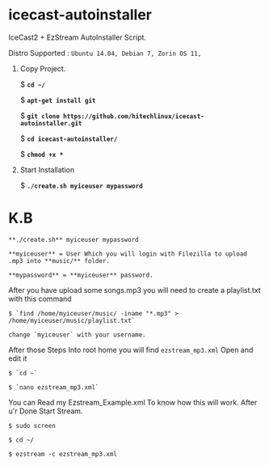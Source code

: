 # icecast-autoinstaller
IceCast2 + EzStream AutoInstaller Script.

Distro Supported : `Ubuntu 14.04, Debian 7, Zorin OS 11,`

1. Copy Project.
    
    $ **`cd ~/`**
  
    $ **`apt-get install git`**
    
    $ **`git clone https://github.com/hitechlinux/icecast-autoinstaller.git`**
    
    $ **`cd icecast-autoinstaller/`**
    
    $ **`chmod +x *`**

2. Start Installation

    $ **`./create.sh myiceuser mypassword`**

# K.B

    **./create.sh** myiceuser mypassword
  
    **myiceuser** = User Which you will login with Filezilla to upload .mp3 into **music/** folder.
  
    **mypassword** = **myiceuser** password.

After you have upload some songs.mp3 you will need to create a playlist.txt with this command
  
    $ `find /home/myiceuser/music/ -iname "*.mp3" > /home/myiceuser/music/playlist.txt`
  
    change `myiceuser` with your username.
  
After those Steps Into root home you will find `ezstream_mp3.xml` Open and edit it

    $ `cd ~`

    $ `nano ezstream_mp3.xml`

You can Read my Ezstream_Example.xml To know how this will work. After u'r Done Start Stream.

    $ sudo screen
 
    $ cd ~/
 
    $ ezstream -c ezstream_mp3.xml
